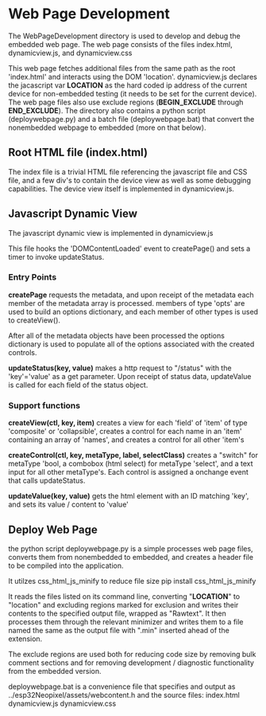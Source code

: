 # Web Page Development

The WebPageDevelopment directory is used to develop and debug the embedded web page. The web page consists of the files index.html, dynamicview.js, and dynamicview.css

This web page fetches additional files from the same path as the root 'index.html' and interacts using the DOM 'location'. dynamicview.js declares the jacascript var __LOCATION__ as the hard coded ip address of the current device for non-embedded testing (it needs to be set for the current device). The web page files also use exclude regions (__BEGIN_EXCLUDE__ through __END_EXCLUDE__). The directory also contains a python script (deploywebpage.py) and a batch file (deploywebpage.bat) that convert the nonembedded webpage to embedded (more on that below).

## Root HTML file (index.html)
The index file is a trivial HTML file referencing the javascript file and CSS file, and a few div's to contain the device view as well as some debugging capabilities. The device view itself is implemented in dynamicview.js.

## Javascript Dynamic View
The javascript dynamic view is implemented in dynamicview.js

This file hooks the 'DOMContentLoaded' event to createPage() and sets a timer to invoke updateStatus.

### Entry Points
 
**createPage** requests the metadata, and upon receipt of the metadata
each member of the metadata array is processed. members of type 'opts' are used to build an options dictionary, and each member of other types is used to createView().
 
After all of the metadata objects have been processed the options dictionary is used to populate all of the options associated with the created controls.
 
**updateStatus(key, value)** makes a http request to "/status" with the 'key'='value' as a get parameter. Upon receipt of status data, updateValue is called for each field of the status object.
 
 ### Support functions
**createView(ctl, key, item)** creates a view for each 'field' of 'item' of type 'composite' or 'collapsible', creates a control for each name in an 'item' containing an array of 'names', and creates a control for all other 'item's
 
**createControl(ctl, key, metaType, label, selectClass)** creates a "switch" for metaType 'bool, a combobox (html select) for metaType 'select', and a text input for all other metaType's. Each control is assigned a onchange event that calls updateStatus.
 
 **updateValue(key, value)** gets the html element with an ID matching 'key', and sets its value / content to 'value'
 ## Deploy Web Page
 the python script deploywebpage.py is a simple processes web page files, converts them from nonembedded to embedded, and creates a header file to be compiled into the application. 
 
 It utilzes css_html_js_minify to reduce file size
     pip install css_html_js_minify

It reads the files listed on its command line, converting "__LOCATION__" to "location" and excluding regions marked for exclusion and writes their contents to the specified output file, wrapped as "Rawtext". It then processes them through the relevant minimizer and writes them to a file named the same as the output file with ".min" inserted ahead of the extension.

The exclude regions are used both for reducing code size by removing bulk comment sections and for removing development / diagnostic functionality from the embedded version.

deploywebpage.bat is a convenience file that specifies and output as ../esp32Neopixel/assets/webcontent.h and the source files: index.html dynamicview.js dynamicview.css 
